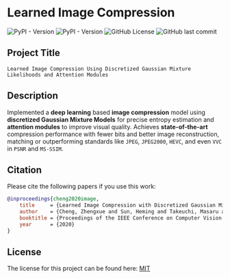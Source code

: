 # Learned Image Compression

![PyPI - Version](https://img.shields.io/pypi/v/PyTorch?style=for-the-badge&logo=PyTorch&label=PyTorch)
![PyPI - Version](https://img.shields.io/pypi/v/cuda-python?style=for-the-badge&logo=nvidia&label=CudaNN)
![GitHub License](https://img.shields.io/github/license/CodeDragon03/Learned-Image-compression?style=for-the-badge&logo=github&logoSize=LICENCE)
![GitHub last commit](https://img.shields.io/github/last-commit/CodeDragon03/Learned-Image-Compression?display_timestamp=author&style=for-the-badge&logo=github&label=Last%20Commit)

## **Project Title**

    Learned Image Compression Using Discretized Gaussian Mixture Likelihoods and Attention Modules

## **Description**

Implemented a **deep learning** based **image compression** model using **discretized Gaussian Mixture Models** for precise entropy estimation and **attention modules** to improve visual quality. Achieves **state-of-the-art** compression performance with fewer bits and better image reconstruction, matching or outperforming standards like `JPEG`, `JPEG2000`, `HEVC`, and even `VVC` in `PSNR` and `MS-SSIM`.

## **Citation**

Please cite the following papers if you use this work:

```bibtex
@inproceedings{cheng2020image,
    title     = {Learned Image Compression with Discretized Gaussian Mixture Likelihoods and Attention Modules},
    author    = {Cheng, Zhengxue and Sun, Heming and Takeuchi, Masaru and Katto, Jiro},
    booktitle = {Proceedings of the IEEE Conference on Computer Vision and Pattern Recognition (CVPR)},
    year      = {2020}
}
```

## **License**

The license for this project can be found here: [MIT](./LICENSE)
